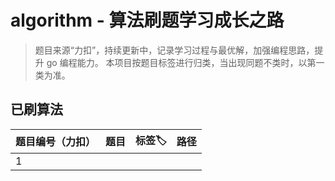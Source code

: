 # algorithm - 算法刷题学习成长之路

> 题目来源“力扣”，持续更新中，记录学习过程与最优解，加强编程思路，提升 go 编程能力。
> 本项目按题目标签进行归类，当出现同题不类时，以第一类为准。

## 已刷算法

| 题目编号（力扣） | 题目 | 标签🏷️ | 路径 |
| - | - | - | - |
| 1 | 